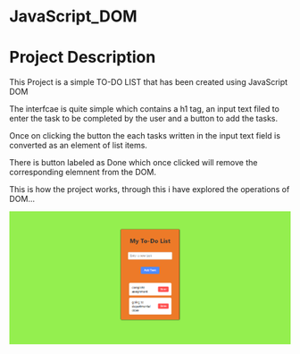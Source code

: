 # JavaScript_DOM
# Project Description

This Project is a simple TO-DO LIST that has been created using JavaScript DOM

The interfcae is quite simple which contains a h1 tag, an input text filed to enter the task to be completed by the user and a button to add the tasks.

Once on clicking the button the each tasks written in the input text field is converted as an element of list items.

There is button labeled as Done which once clicked will remove the corresponding elemnent from the DOM.

This is how the project works, through this i have explored the operations of DOM...

![Output Screenshot](output.png)
